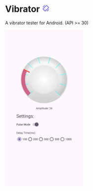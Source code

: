 # Vibrator <img src="img/icon.png" alt="icon" width="5%">

A vibrator tester for Android. (API >= 30)

<img src=img/ui.jpg width=50%  alt="ui"/>
